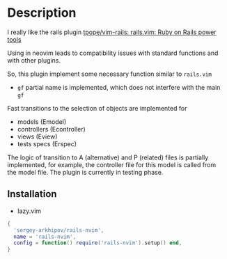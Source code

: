 # Description

I really like the rails plugin [tpope/vim-rails: rails.vim: Ruby on Rails power tools](https://github.com/tpope/vim-rails)

Using in neovim leads to compatibility issues with standard functions and with other plugins.

So, this plugin implement some necessary function similar to `rails.vim`

- `gf` partial name is implemented, which does not interfere with the main `gf`

Fast transitions to the selection of objects are implemented for

- models (Emodel)
- controllers (Econtroller)
- views (Eview)
- tests specs (Erspec)

The logic of transition to A (alternative) and P (related) files is partially implemented, for example, the controller file for this model is called from the model file. The plugin is currently in testing phase.

## Installation

- lazy.vim

```lua
{
  'sergey-arkhipov/rails-nvim',
  name = 'rails-nvim',
  config = function() require('rails-nvim').setup() end,
}

```
